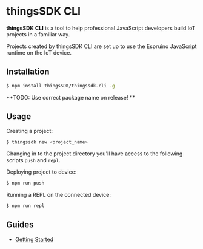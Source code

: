 # thingsSDK CLI

__thingsSDK CLI__ is a tool to help professional JavaScript developers build IoT projects in a familiar way.

Projects created by thingsSDK CLI are set up to use the Espruino JavaScript runtime on the IoT device.

## Installation

```bash
$ npm install thingsSDK/thingssdk-cli -g
```

**TODO: Use correct package name on release!
**

## Usage

Creating a project:

```bash
$ thingssdk new <project_name>
```

Changing in to the project directory you'll have access to the following scripts `push` and `repl`.

Deploying project to device:

```bash
$ npm run push
```

Running a REPL on the connected device:

```bash
$ npm run repl
```


## Guides

* [Getting Started](./getting_strated.md)

